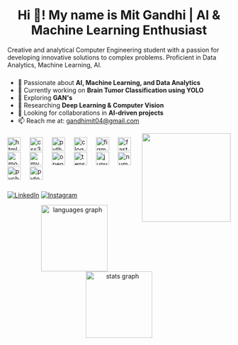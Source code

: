 # <h1 align="center">Hi 👋! My name is Mit Gandhi | AI & Machine Learning Enthusiast</h1> #
Creative and analytical Computer Engineering student with a passion for developing innovative solutions to complex problems. Proficient in Data Analytics, Machine Learning, AI.

###

###


- 🔬 Passionate about **AI, Machine Learning, and Data Analytics**
- 🚀 Currently working on **Brain Tumor Classification using YOLO**
- 🌱 Exploring **GAN's**
- 🧠 Researching **Deep Learning & Computer Vision**
- 🎯 Looking for collaborations in **AI-driven projects**
- 📫 Reach me at: [gandhimit04@gmail.com](mailto:gandhimit04@gmail.com)

<img align="right" height="200" src="https://camo.githubusercontent.com/7bf371ac43d026859efcf7934a20e5ed4b70f32b63ac69b07bcf98273cc3b62a/68747470733a2f2f64726976652e676f6f676c652e636f6d2f75633f6578706f72743d766965772669643d3164335459557a3854445633346747362d6c694b517346715362414b656c347845"  />

###


<div align="left">
  <img src="https://cdn.jsdelivr.net/gh/devicons/devicon/icons/html5/html5-original.svg" height="30" alt="html5 logo"  />
  <img width="12" />
  <img src="https://cdn.jsdelivr.net/gh/devicons/devicon/icons/css3/css3-original.svg" height="30" alt="css3 logo"  />
  <img width="12" />
  <img src="https://cdn.jsdelivr.net/gh/devicons/devicon/icons/python/python-original.svg" height="30" alt="python logo"  />
  <img width="12" />
  <img src="https://cdn.jsdelivr.net/gh/devicons/devicon/icons/c/c-original.svg" height="30" alt="c logo"  />
  <img width="12" />
  <img src="https://cdn.jsdelivr.net/gh/devicons/devicon/icons/figma/figma-original.svg" height="30" alt="figma logo"  />
  <img width="12" />
  <img src="https://cdn.jsdelivr.net/gh/devicons/devicon/icons/fastapi/fastapi-original.svg" height="30" alt="fastapi logo"  />
  <img width="12" />
  <img src="https://cdn.jsdelivr.net/gh/devicons/devicon/icons/mongodb/mongodb-original.svg" height="30" alt="mongodb logo"  />
  <img width="12" />
  <img src="https://cdn.jsdelivr.net/gh/devicons/devicon/icons/mysql/mysql-original.svg" height="30" alt="mysql logo"  />
  <img width="12" />
  <img src="https://cdn.jsdelivr.net/gh/devicons/devicon/icons/opencv/opencv-original.svg" height="30" alt="opencv logo"  />
  <img width="12" />
  <img src="https://cdn.jsdelivr.net/gh/devicons/devicon/icons/tensorflow/tensorflow-original.svg" height="30" alt="tensorflow logo"  />
  <img width="12" />
  <img src="https://cdn.jsdelivr.net/gh/devicons/devicon/icons/jupyter/jupyter-original.svg" height="30" alt="jupyter logo"  />
  <img width="12" />
  <img src="https://cdn.jsdelivr.net/gh/devicons/devicon/icons/numpy/numpy-original.svg" height="30" alt="numpy logo"  />
  <img width="12" />
  <img src="https://cdn.jsdelivr.net/gh/devicons/devicon/icons/pycharm/pycharm-original.svg" height="30" alt="pycharm logo"  />
  <img width="12" />
  <img src="https://cdn.jsdelivr.net/gh/devicons/devicon/icons/pytorch/pytorch-original.svg" height="30" alt="pytorch logo"  />
</div>

###


[![LinkedIn](https://img.shields.io/badge/LinkedIn-0A66C2?style=for-the-badge&logo=linkedin&logoColor=white)](https://www.linkedin.com/in/mit-gandhi-a3281628a/)
[![Instagram](https://img.shields.io/badge/Instagram-E4405F?style=for-the-badge&logo=instagram&logoColor=white)](https://www.instagram.com/mit.gandhi.33483?igsh=YmMxbTI0NGlqZnV4)

<div align="center">
  <img src="https://github-readme-stats.vercel.app/api/top-langs?username=Mit-Gandhi&locale=en&hide_title=false&layout=compact&card_width=320&langs_count=5&theme=dracula&hide_border=false" height="150" alt="languages graph"  />
  <img src="https://github-readme-stats.vercel.app/api?username=Mit-Gandhi&hide_title=false&hide_rank=true&show_icons=true&include_all_commits=true&count_private=true&disable_animations=false&theme=dracula&locale=en&hide_border=false" height="150" alt="stats graph"  />
</div>
